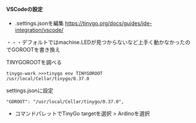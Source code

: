#### VSCodeの設定
- .settings.jsonを編集
https://tinygo.org/docs/guides/ide-integration/vscode/

・・・デフォルトではmachine.LEDが見つからないなど上手く動かなかったのでGOROOTを書き換え

TINYGOROOTを調べる
```
tinygo-work >>>tinygo env TINYGOROOT
/usr/local/Cellar/tinygo/0.37.0
```

settings.jsonに設定
```
"GOROOT": "/usr/local/Cellar/tinygo/0.37.0",
```

- コマンドパレットでTinyGo targetを選択 > Ardinoを選択
